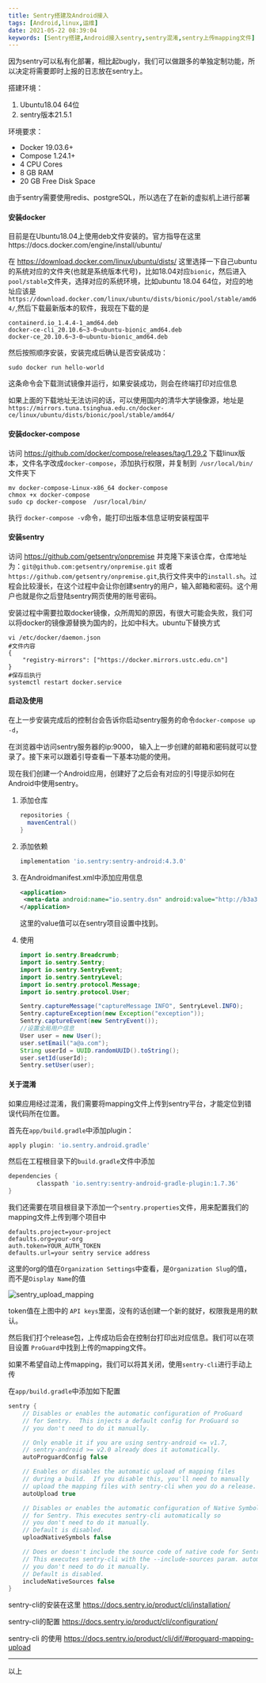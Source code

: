```yaml
---
title: Sentry搭建及Android接入
tags: [Android,linux,运维]
date: 2021-05-22 08:39:04
keywords: [Sentry搭建,Android接入sentry,sentry混淆,sentry上传mapping文件]
---
```


因为sentry可以私有化部署，相比起bugly，我们可以做跟多的单独定制功能，所以决定将需要即时上报的日志放在sentry上。

搭建环境：

1. Ubuntu18.04 64位
2. sentry版本21.5.1

环境要求：

- Docker 19.03.6+
- Compose 1.24.1+
- 4 CPU Cores
- 8 GB RAM
- 20 GB Free Disk Space

由于sentry需要使用redis、postgreSQL，所以选在了在新的虚拟机上进行部署

<!--more-->





#### 安装docker

目前是在Ubuntu18.04上使用deb文件安装的。官方指导在这里https://docs.docker.com/engine/install/ubuntu/

在 https://download.docker.com/linux/ubuntu/dists/ 这里选择一下自己ubuntu的系统对应的文件夹(也就是系统版本代号)，比如18.04对应`bionic`，然后进入`pool/stable`文件夹，选择对应的系统环境，比如ubuntu 18.04 64位，对应的地址应该是`https://download.docker.com/linux/ubuntu/dists/bionic/pool/stable/amd64/`,然后下载最新版本的软件，我现在下载的是

```
containerd.io_1.4.4-1_amd64.deb 
docker-ce-cli_20.10.6~3-0~ubuntu-bionic_amd64.deb 
docker-ce_20.10.6~3-0~ubuntu-bionic_amd64.deb
```

然后按照顺序安装，安装完成后确认是否安装成功：

``` shell
sudo docker run hello-world
```

这条命令会下载测试镜像并运行，如果安装成功，则会在终端打印对应信息



如果上面的下载地址无法访问的话，可以使用国内的清华大学镜像源，地址是 `https://mirrors.tuna.tsinghua.edu.cn/docker-ce/linux/ubuntu/dists/bionic/pool/stable/amd64/`



#### 安装docker-compose

访问 https://github.com/docker/compose/releases/tag/1.29.2 下载linux版本，文件名字改成`docker-compose`，添加执行权限，并复制到` /usr/local/bin/`文件夹下

``` shell
mv docker-compose-Linux-x86_64 docker-compose
chmox +x docker-compose
sudo cp docker-compose  /usr/local/bin/
```

执行 `docker-compose -v`命令，能打印出版本信息证明安装程国平



#### 安装sentry

访问 https://github.com/getsentry/onpremise 并克隆下来该仓库，仓库地址为：`git@github.com:getsentry/onpremise.git` 或者` https://github.com/getsentry/onpremise.git`,执行文件夹中的`install.sh`。过程会比较漫长，在这个过程中会让你创建sentry的用户，输入邮箱和密码。这个用户也就是你之后登陆sentry网页使用的账号密码。

安装过程中需要拉取docker镜像，众所周知的原因，有很大可能会失败，我们可以将docker的镜像源替换为国内的，比如中科大。ubuntu下替换方式

``` shell
vi /etc/docker/daemon.json
#文件内容
{
    "registry-mirrors": ["https://docker.mirrors.ustc.edu.cn"]
}
#保存后执行
systemctl restart docker.service
```

#### 启动及使用

在上一步安装完成后的控制台会告诉你启动sentry服务的命令`docker-compose up -d`，

在浏览器中访问sentry服务器的ip:9000， 输入上一步创建的邮箱和密码就可以登录了。接下来可以跟着引导查看一下基本功能的使用。

现在我们创建一个Android应用，创建好了之后会有对应的引导提示如何在Android中使用sentry。

1. 添加仓库

   ``` groovy
   repositories {
     mavenCentral()
   }
   ```

2. 添加依赖

   ``` groovy
   implementation 'io.sentry:sentry-android:4.3.0'
   ```

3. 在Androidmanifest.xml中添加应用信息

   ``` xml
   <application>
   	<meta-data android:name="io.sentry.dsn" android:value="http://b3a3844e753f4734b7ca1d6b154e6e06@192.168.102.181:9000/2" />
   </application>
   ```

   这里的value值可以在sentry项目设置中找到。

4. 使用

   ``` java
   import io.sentry.Breadcrumb;
   import io.sentry.Sentry;
   import io.sentry.SentryEvent;
   import io.sentry.SentryLevel;
   import io.sentry.protocol.Message;
   import io.sentry.protocol.User;
   
   Sentry.captureMessage("captureMessage INFO", SentryLevel.INFO);
   Sentry.captureException(new Exception("exception"));
   Sentry.captureEvent(new SentryEvent());
   //设置全局用户信息
   User user = new User();
   user.setEmail("a@a.com");
   String userId = UUID.randomUUID().toString();
   user.setId(userId);
   Sentry.setUser(user);
   ```

#### 关于混淆

如果应用经过混淆，我们需要将mapping文件上传到sentry平台，才能定位到错误代码所在位置。

首先在`app/build.gradle`中添加plugin：

``` groovy
apply plugin: 'io.sentry.android.gradle'
```

然后在工程根目录下的`build.gradle`文件中添加

``` groovy
dependencies {
        classpath 'io.sentry:sentry-android-gradle-plugin:1.7.36'
}
```

我们还需要在项目根目录下添加一个`sentry.properties`文件，用来配置我们的mapping文件上传到哪个项目中

``` properties
defaults.project=your-project
defaults.org=your-org
auth.token=YOUR_AUTH_TOKEN
defaults.url=your sentry service address
```

这里的org的值在`Organization Settings`中查看，是`Organization Slug`的值，而不是`Display Name`的值

![sentry_upload_mapping](/image/sentry_upload_mapping.png)

token值在上图中的 `API keys`里面，没有的话创建一个新的就好，权限我是用的默认。

然后我们打个release包，上传成功后会在控制台打印出对应信息。我们可以在项目设置 `ProGuard`中找到上传的mapping文件。

如果不希望自动上传mapping，我们可以将其关闭，使用`sentry-cli`进行手动上传

在`app/build.gradle`中添加如下配置

``` groovy
sentry {
    // Disables or enables the automatic configuration of ProGuard
    // for Sentry.  This injects a default config for ProGuard so
    // you don't need to do it manually.

    // Only enable it if you are using sentry-android <= v1.7,
    // sentry-android >= v2.0 already does it automatically.
    autoProguardConfig false

    // Enables or disables the automatic upload of mapping files
    // during a build.  If you disable this, you'll need to manually
    // upload the mapping files with sentry-cli when you do a release.
    autoUpload true

    // Disables or enables the automatic configuration of Native Symbols
    // for Sentry. This executes sentry-cli automatically so
    // you don't need to do it manually.
    // Default is disabled.
    uploadNativeSymbols false

    // Does or doesn't include the source code of native code for Sentry.
    // This executes sentry-cli with the --include-sources param. automatically so
    // you don't need to do it manually.
    // Default is disabled.
    includeNativeSources false
}
```

sentry-cli的安装在这里 https://docs.sentry.io/product/cli/installation/

sentry-cli的配置 https://docs.sentry.io/product/cli/configuration/

sentry-cli 的使用 https://docs.sentry.io/product/cli/dif/#proguard-mapping-upload



----

以上
